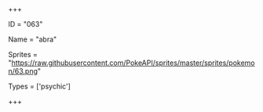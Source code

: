 




+++

ID = "063"

Name = "abra"

Sprites = "https://raw.githubusercontent.com/PokeAPI/sprites/master/sprites/pokemon/63.png"

Types = ['psychic']

+++


